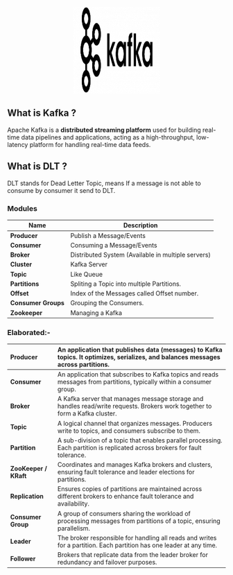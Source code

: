 <p align="center">
  <img src="images/kafka.png" width="200" height="200">
</p>

## What is Kafka ?
 Apache Kafka is a **distributed streaming platform** used for building real-time data pipelines and applications, acting as a high-throughput, low-latency platform for handling real-time data feeds.

## What is DLT ?  
 DLT stands for Dead Letter Topic, means If a message is not able to consume by consumer it send to DLT.

### Modules
| Name| Description |
| - | - |
| **Producer** | Publish a Message/Events |
| **Consumer** | Consuming a Message/Events |
| **Broker** | Distributed System (Available in multiple servers) |
| **Cluster** | Kafka Server |
| **Topic** | Like Queue |
| **Partitions** | Spliting a Topic into multiple Partitions. |
| **Offset** | Index of the Messages called Offset number. |
| **Consumer Groups** | Grouping the Consumers. |
| **Zookeeper** | Managing a Kafka |

### Elaborated:-

| Producer | An application that publishes data (messages) to Kafka topics. It optimizes, serializes, and balances messages across partitions. |
| :---- | :---- |
| **Consumer** | An application that subscribes to Kafka topics and reads messages from partitions, typically within a consumer group. |
| **Broker** | A Kafka server that manages message storage and handles read/write requests. Brokers work together to form a Kafka cluster. |
| **Topic** | A logical channel that organizes messages. Producers write to topics, and consumers subscribe to them. |
| **Partition** | A sub-division of a topic that enables parallel processing. Each partition is replicated across brokers for fault tolerance. |
| **ZooKeeper / KRaft** | Coordinates and manages Kafka brokers and clusters, ensuring fault tolerance and leader elections for partitions. |
| **Replication** | Ensures copies of partitions are maintained across different brokers to enhance fault tolerance and availability. |
| **Consumer Group** | A group of consumers sharing the workload of processing messages from partitions of a topic, ensuring parallelism. |
| **Leader** | The broker responsible for handling all reads and writes for a partition. Each partition has one leader at any time. |
| **Follower** | Brokers that replicate data from the leader broker for redundancy and failover purposes. |
